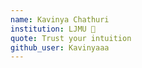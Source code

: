 ```yaml
---
name: Kavinya Chathuri
institution: LJMU 🚩
quote: Trust your intuition
github_user: Kavinyaaa
---
```

